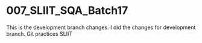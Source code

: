 # 007_SLIIT_SQA_Batch17
This is the development branch changes. I did the changes for development branch.
Git practices SLIIT
